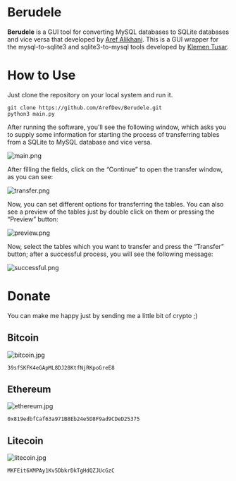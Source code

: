 # **Berudele**

**Berudele** is a GUI tool for converting MySQL databases to SQLite databases and vice versa that developed by [Aref Alikhani](https://github.com/ArefDev). This is a GUI wrapper for the mysql-to-sqlite3 and sqlite3-to-mysql tools developed by [Klemen Tusar](https://github.com/techouse).
# How to Use
Just clone the repository on your local system and run it.

    git clone https://github.com/ArefDev/Berudele.git
    python3 main.py
After running the software, you'll see the following window, which asks you to supply some information for starting the process of transferring tables from a SQLite to MySQL database and vice versa.

  ![main.png](https://github.com/ArefDev/Berudele/blob/main/res/help/main.png?raw=true)
  
  After filling the fields, click on the “Continue” to open the transfer window, as you can see:
  
  ![transfer.png](https://github.com/ArefDev/Berudele/blob/main/res/help/transfer.png?raw=true)
  
  Now, you can set different options for transferring the tables. You can also see a preview of the tables just by double click on them or pressing the “Preview” button:
  
  ![preview.png](https://github.com/ArefDev/Berudele/blob/main/res/help/preview.png?raw=true)
  
Now, select the tables which you want to transfer and press the “Transfer” button; after a successful process, you will see the following message:

  ![successful.png](https://github.com/ArefDev/Berudele/blob/main/res/help/successful.png?raw=true)

# **Donate** 

You can make me happy just by sending me a little bit of crypto ;)

## Bitcoin
![bitcoin.jpg](https://github.com/ArefDev/Berudele/blob/main/res/help/bitcoin.jpg?raw=true)

    39sfSKFK4eGApML8DJ28KtfNjRKpoGreE8

## Ethereum
![ethereum.jpg](https://github.com/ArefDev/Berudele/blob/main/res/help/ethereum.jpg?raw=true)

    0x819edbfCaf63a971B8Eb24e5D8F9ad9CDeD25375

## Litecoin
![litecoin.jpg](https://github.com/ArefDev/Berudele/blob/main/res/help/litecoin.jpg?raw=true)

    MKFEit6XMPAy1Kv5DbkrDkTgHdQZJUcGzC


